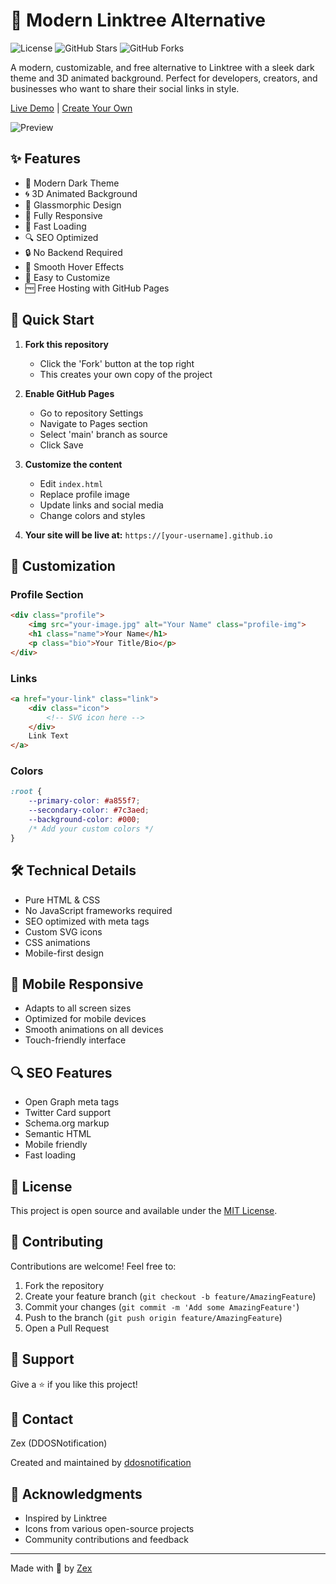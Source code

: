 # 🌟 Modern Linktree Alternative

![License](https://img.shields.io/badge/license-MIT-blue.svg)
![GitHub Stars](https://img.shields.io/github/stars/ddosnotification/ddosnotification.github.io?style=social)
![GitHub Forks](https://img.shields.io/github/forks/ddosnotification/ddosnotification.github.io?style=social)

A modern, customizable, and free alternative to Linktree with a sleek dark theme and 3D animated background. Perfect for developers, creators, and businesses who want to share their social links in style.

[Live Demo](https://ddosnotification.github.io/links-portfolio) | [Create Your Own](#-quick-start)

![Preview](/preview/screenshot.png)

## ✨ Features

- 🎨 Modern Dark Theme
- 🌀 3D Animated Background
- 💎 Glassmorphic Design
- 📱 Fully Responsive
- 🚀 Fast Loading
- 🔍 SEO Optimized
- 🔒 No Backend Required
- 💫 Smooth Hover Effects
- 🎯 Easy to Customize
- 🆓 Free Hosting with GitHub Pages

## 🚀 Quick Start

1. **Fork this repository**
   - Click the 'Fork' button at the top right
   - This creates your own copy of the project

2. **Enable GitHub Pages**
   - Go to repository Settings
   - Navigate to Pages section
   - Select 'main' branch as source
   - Click Save

3. **Customize the content**
   - Edit `index.html`
   - Replace profile image
   - Update links and social media
   - Change colors and styles

4. **Your site will be live at:**
   `https://[your-username].github.io`

## 🎨 Customization

### Profile Section
```html
<div class="profile">
    <img src="your-image.jpg" alt="Your Name" class="profile-img">
    <h1 class="name">Your Name</h1>
    <p class="bio">Your Title/Bio</p>
</div>
```

### Links
```html
<a href="your-link" class="link">
    <div class="icon">
        <!-- SVG icon here -->
    </div>
    Link Text
</a>
```

### Colors
```css
:root {
    --primary-color: #a855f7;
    --secondary-color: #7c3aed;
    --background-color: #000;
    /* Add your custom colors */
}
```

## 🛠️ Technical Details

- Pure HTML & CSS
- No JavaScript frameworks required
- SEO optimized with meta tags
- Custom SVG icons
- CSS animations
- Mobile-first design

## 📱 Mobile Responsive

- Adapts to all screen sizes
- Optimized for mobile devices
- Smooth animations on all devices
- Touch-friendly interface

## 🔍 SEO Features

- Open Graph meta tags
- Twitter Card support
- Schema.org markup
- Semantic HTML
- Mobile friendly
- Fast loading

## 📝 License

This project is open source and available under the [MIT License](LICENSE).

## 🤝 Contributing

Contributions are welcome! Feel free to:

1. Fork the repository
2. Create your feature branch (`git checkout -b feature/AmazingFeature`)
3. Commit your changes (`git commit -m 'Add some AmazingFeature'`)
4. Push to the branch (`git push origin feature/AmazingFeature`)
5. Open a Pull Request

## 💖 Support

Give a ⭐️ if you like this project!

## 📧 Contact

Zex (DDOSNotification)

Created and maintained by [ddosnotification](https://github.com/ddosnotification)

## 🙏 Acknowledgments

- Inspired by Linktree
- Icons from various open-source projects
- Community contributions and feedback

---

Made with 💜 by [Zex](https://github.com/ddosnotification)
